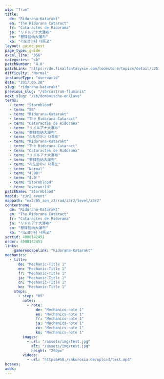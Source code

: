 ```yaml
---
wip: "True"
title:
  de: "Ridorana-Katarakt"
  en: "The Ridorana Cataract"
  fr: "Cataractes de Ridorana"
  ja: "リドルアナ大瀑布"
  cn: "黎铎拉纳大瀑布"
  ko: "리도르아나 대폭포"
layout: guide_post
page_type: guide
excel_line: "356"
categories: "sb"
patchNumber: "4.0"
patchLink: "https://de.finalfantasyxiv.com/lodestone/topics/detail/c2519c232d02fc2394c3830faa364611cd4e610c"
difficulty: "Normal"
instanceType: "overworld"
date: "2017.06.20"
slug: "ridorana-katarakt"
previous_slug: "/sb/castrum-fluminis"
next_slug: "/sb/domanische-enklave"
terms:
  - term: "Stormblood"
  - term: "SB"
  - term: "Ridorana-Katarakt"
  - term: "The Ridorana Cataract"
  - term: "Cataractes de Ridorana"
  - term: "リドルアナ大瀑布"
  - term: "黎铎拉纳大瀑布"
  - term: "리도르아나 대폭포"
  - term: "Ridorana-Katarakt"
  - term: "The Ridorana Cataract"
  - term: "Cataractes de Ridorana"
  - term: "リドルアナ大瀑布"
  - term: "黎铎拉纳大瀑布"
  - term: "리도르아나 대폭포"
  - term: "Normal"
  - term: "4.00!"
  - term: "4.0!"
  - term: "Stormblood"
  - term: "overworld"
patchName: "Stormblood"
mapid: "z3r2_event"
mappath: "ex2/05_zon_z3/rad/z3r2/level/z3r2"
contentname:
  de: "Ridorana-Katarakt"
  en: "The Ridorana Cataract"
  fr: "Cataractes de Ridorana"
  ja: "リドルアナ大瀑布"
  cn: "黎铎拉纳大瀑布"
  ko: "리도르아나 대폭포"
sortid: 4000142451
order: 4000142451
links:
    gamerescapelink: "Ridorana-Katarakt"
mechanics:
  - title:
      de: "Mechanic-Title 1"
      en: "Mechanic-Title 1"
      fr: "Mechanic-Title 1"
      ja: "Mechanic-Title 1"
      cn: "Mechanic-Title 1"
      ko: "Mechanic-Title 1"
    steps:
      - step: "09"
        notes:
          - note:
              de: "Mechanics-note 1"
              en: "Mechanics-note 1"
              fr: "Mechanics-note 1"
              ja: "Mechanics-note 1"
              cn: "Mechanics-note 1"
              ko: "Mechanics-note 1"
        images:
          - url: "/assets/img/test.jpg"
            alt: "/assets/img/test.jpg"
            height: "250px"
        videos:
          - url: "https&#58;//akurosia.de/upload/test.mp4"
bosses:
adds:
---
```


